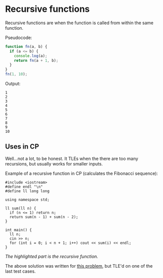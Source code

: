 # Recursive functions

Recursive functions are when the function is called from within the same function.

Pseudocode:

```js
function fn(a, b) {
  if (a <= b) {
    console.log(a);
    return fn(a + 1, b);
  }
}
fn(1, 10);
```

Output:

```
1
2
3
4
5
6
7
8
9
10
```

## Uses in CP

Well...not a lot, to be honest. It TLEs when the there are too many recursions, but usually works for smaller inputs.

Example of a recursive function in CP (calculates the Fibonacci sequence):

```cpp{7-10}
#include <iostream>
#define endl "\n"
#define ll long long

using namespace std;

ll sum(ll n) {
  if (n <= 1) return n;
  return sum(n - 1) + sum(n - 2);
}

int main() {
  ll n;
  cin >> n;
  for (int i = 0; i < n + 1; i++) cout << sum(i) << endl;
}
```

_The highlighted part is the recursive function._

The above solution was written for [this problem](https://codebreaker.xyz/problem/fibo), but TLE'd on one of the last test cases.
